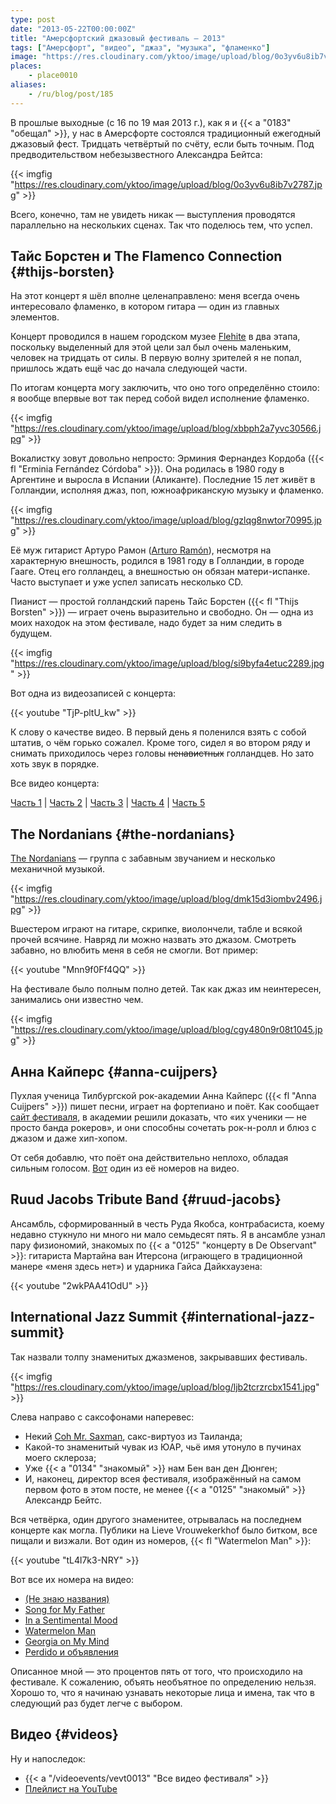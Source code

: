 ```yaml
---
type: post
date: "2013-05-22T00:00:00Z"
title: "Амерсфортский джазовый фестиваль — 2013"
tags: ["Амерсфорт", "видео", "джаз", "музыка", "фламенко"]
image: "https://res.cloudinary.com/yktoo/image/upload/blog/0o3yv6u8ib7v2787.jpg"
places:
    - place0010
aliases:
    - /ru/blog/post/185
---
```


В прошлые выходные (с 16 по 19 мая 2013 г.), как я и {{< a "0183" "обещал" >}}, у нас в Амерсфорте состоялся традиционный ежегодный джазовый фест. Тридцать четвёртый по счёту, если быть точным. Под предводительством небезызвестного Александра Бейтса:

{{< imgfig "https://res.cloudinary.com/yktoo/image/upload/blog/0o3yv6u8ib7v2787.jpg" >}}

<!--more-->

Всего, конечно, там не увидеть никак — выступления проводятся параллельно на нескольких сценах. Так что поделюсь тем, что успел.

## Тайс Борстен и The Flamenco Connection {#thijs-borsten}

На этот концерт я шёл вполне целенаправлено: меня всегда очень интересовало фламенко, в котором гитара — один из главных элементов.

Концерт проводился в нашем городском музее [Flehite](http://www.museumflehite.nl/) в два этапа, поскольку выделенный для этой цели зал был очень маленьким, человек на тридцать от силы. В первую волну зрителей я не попал, пришлось ждать ещё час до начала следующей части.

По итогам концерта могу заключить, что оно того определённо стоило: я вообще впервые вот так перед собой видел исполнение фламенко.

{{< imgfig "https://res.cloudinary.com/yktoo/image/upload/blog/xbbph2a7yvc30566.jpg" >}}

Вокалистку зовут довольно непросто: Эрминия Фернандез Кордоба ({{< fl "Erminia Fernández Córdoba" >}}). Она родилась в 1980 году в Аргентине и выросла в Испании (Аликанте). Последние 15 лет живёт в Голландии, исполняя джаз, поп, южноафриканскую музыку и фламенко.

{{< imgfig "https://res.cloudinary.com/yktoo/image/upload/blog/gzlqg8nwtor70995.jpg" >}}

Её муж гитарист Артуро Рамон ([Arturo Ramón](http://www.arturoramon.com/)), несмотря на характерную внешность, родился в 1981 году в Голландии, в городе Гааге. Отец его голландец, а внешностью он обязан матери-испанке. Часто выступает и уже успел записать несколько CD.

Пианист — простой голландский парень Тайс Борстен ({{< fl "Thijs Borsten" >}}) — играет  очень выразительно и свободно. Он — одна из моих находок на этом фестивале, надо будет за ним следить в будущем.

{{< imgfig "https://res.cloudinary.com/yktoo/image/upload/blog/si9byfa4etuc2289.jpg" >}}

Вот одна из видеозаписей с концерта:

{{< youtube "TjP-pltU_kw" >}}

К слову о качестве видео. В первый день я поленился взять с собой штатив, о чём горько сожалел. Кроме того, сидел я во втором ряду и снимать приходилось через головы ~~ненавистных~~ голландцев. Но зато хоть звук в порядке.

Все видео концерта:

[Часть 1](http://www.youtube.com/watch?v=TjP-pltU_kw) |
[Часть 2](http://www.youtube.com/watch?v=a62234HbSKo) |
[Часть 3](http://www.youtube.com/watch?v=DuA1Zu9Gt3A) |
[Часть 4](http://www.youtube.com/watch?v=QNl4-5zddic) |
[Часть 5](http://www.youtube.com/watch?v=_OdibjdsXsk)

## The Nordanians {#the-nordanians}

[The Nordanians](http://www.nordanians.com/) — группа с забавным звучанием и несколько механичной музыкой.

{{< imgfig "https://res.cloudinary.com/yktoo/image/upload/blog/dmk15d3iombv2496.jpg" >}}

Вшестером играют на гитаре, скрипке, виолончели, табле и всякой прочей всячине. Навряд ли можно назвать это джазом. Смотреть забавно, но влюбить меня в себя не смогли. Вот пример:

{{< youtube "Mnn9f0Ff4QQ" >}}

На фестивале было полным полно детей. Так как джаз им неинтересен, занимались они известно чем.

{{< imgfig "https://res.cloudinary.com/yktoo/image/upload/blog/cgy480n9r08t1045.jpg" >}}

## Анна Кайперс {#anna-cuijpers}

Пухлая ученица Тилбургской рок-академии Анна Кайперс ({{< fl "Anna Cuijpers" >}}) пишет песни, играет на фортепиано и поёт. Как сообщает [сайт фестиваля](http://www.amersfoortjazz.nl/), в академии решили доказать, что «их ученики — не просто банда рокеров», и они способны сочетать рок-н-ролл и блюз с джазом и даже хип-хопом.

От себя добавлю, что поёт она действительно неплохо, обладая сильным голосом. [Вот](http://www.youtube.com/watch?v=J0i2vLF6h4A) один из её номеров на видео.

## Ruud Jacobs Tribute Band {#ruud-jacobs}

Ансамбль, сформированный в честь Руда Якобса, контрабасиста, коему недавно стукнуло ни много ни мало семьдесят пять. Я в ансамбле узнал пару физиономий, знакомых по {{< a "0125" "концерту в De Observant" >}}: гитариста Мартайна ван Итерсона (играющего в традиционной манере «меня здесь нет») и ударника Гайса Дайкхаузена:

{{< youtube "2wkPAA41OdU" >}}

## International Jazz Summit {#international-jazz-summit}

Так назвали толпу знаменитых джазменов, закрывавших фестиваль.

{{< imgfig "https://res.cloudinary.com/yktoo/image/upload/blog/ljb2tcrzrcbx1541.jpg" >}}

Слева направо с саксофонами наперевес:

* Некий [Coh Mr. Saxman](http://www.kohmrsaxman.com/), сакс-виртуоз из Таиланда;
* Какой-то знаменитый чувак из ЮАР, чьё имя утонуло в пучинах моего склероза;
* Уже {{< a "0134" "знакомый" >}} нам Бен ван ден Дюнген;
* И, наконец, директор всея фестиваля, изображённый на самом первом фото в этом посте, не менее {{< a "0125" "знакомый" >}} Александр Бейтс.

Вся четвёрка, один другого знаменитее, отрывалась на последнем концерте как могла. Публики на Lieve Vrouwekerkhof было битком, все пищали и визжали. Вот один из номеров, {{< fl "Watermelon Man" >}}:

{{< youtube "tL4l7k3-NRY" >}}

Вот все их номера на видео:

* [(Не знаю названия)](http://www.youtube.com/watch?v=ZwQ6gNszgE8)
* [Song for My Father](http://www.youtube.com/watch?v=0XVn3h6mOPI)
* [In a Sentimental Mood](http://www.youtube.com/watch?v=d0olUvfyyx4)
* [Watermelon Man](http://www.youtube.com/watch?v=tL4l7k3-NRY)
* [Georgia on My Mind](http://www.youtube.com/watch?v=uU1o6ivsg2c)
* [Perdido и объявления](http://www.youtube.com/watch?v=r1cSyZ_lXtw)

Описанное мной — это процентов пять от того, что происходило на фестивале. К сожалению, объять необъятное по определению нельзя. Хорошо то, что я начинаю узнавать некоторые лица и имена, так что в следующий раз будет легче с выбором.

## Видео {#videos}

Ну и напоследок:

* {{< a "/videoevents/vevt0013" "Все видео фестиваля" >}}
* [Плейлист на YouTube](http://www.youtube.com/playlist?list=PLRtML0bqZ1ineNeyAPp-7wAvCFWk2mnf9)
